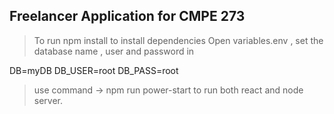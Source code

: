 ## Freelancer Application for CMPE 273

> To run npm install to install dependencies
> Open variables.env , set the database name , user and password in 

DB=myDB
DB_USER=root
DB_PASS=root

> use command -> npm run power-start to run both react and node server.

